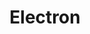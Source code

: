 ---
layout: posts_by_category
categories: electron
title: Electron
permalink: /category/electron
---